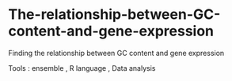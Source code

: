 # The-relationship-between-GC-content-and-gene-expression


Finding the relationship between GC content and gene expression
 
 
Tools : ensemble , R language , Data analysis
